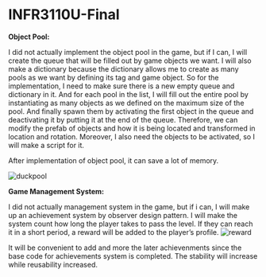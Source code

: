 # INFR3110U-Final

**Object Pool:**

I did not actually implement the object pool in the game, but if I can, I will create the queue that will be filled out by game objects we want. I will also make a dictionary because the dictionary allows me to create as many pools as we want by defining its tag and game object. So for the implementation, I need to make sure there is a new empty queue and dictionary in it. And for each pool in the list, I will fill out the entire pool by instantiating as many objects as we defined on the maximum size of the pool. And finally spawn them by activating the first object in the queue and deactivating it by putting it at the end of the queue. Therefore, we can modify the prefab of objects and how it is being located and transformed in location and rotation. Moreover, I also need the objects to be activated, so I will make a script for it.

After implementation of object pool, it can save a lot of memory.

![duckpool](https://user-images.githubusercontent.com/71342545/206280806-4dd3af9b-3e17-4ce1-8c26-c9de72ee7adf.PNG)

**Game Management System:**

I did not actually management system in the game, but if i can, I will make up an achievement system by observer design pattern. I will make the system count how long the player takes to pass the level. If they can reach it in a short period, a reward will be added to the player’s profile.
![reward](https://user-images.githubusercontent.com/71342545/206278595-4de92e62-a7e6-4e74-922c-c9538548dab8.PNG)

It will be convenient to add and more the later achievenments since the base code for achievements system is completed. The stability will increase while reusability increased.


